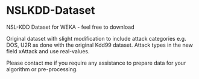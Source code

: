 # NSLKDD-Dataset
NSL-KDD Dataset for WEKA - feel free to download

Original dataset with slight modification to include attack categories e.g. DOS, U2R as done with the original Kdd99 dataset.
Attack types in the new field xAttack and use real-values.


Please contact me if you require any assistance to prepare data for your algorithm or pre-processing.

